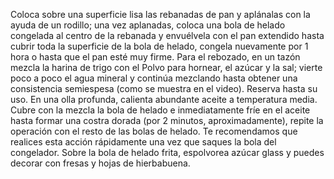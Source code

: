 Coloca sobre una superficie lisa las rebanadas de pan y aplánalas con la ayuda de un rodillo; una vez aplanadas, coloca una bola de helado congelada al centro de la rebanada y envuélvela con el pan extendido hasta cubrir toda la superficie de la bola de helado, congela nuevamente por 1 hora o hasta que el pan esté muy firme.
Para el rebozado, en un tazón mezcla la harina de trigo con el Polvo para hornear, el azúcar y la sal; vierte poco a poco el agua mineral y continúa mezclando hasta obtener una consistencia semiespesa (como se muestra en el video). Reserva hasta su uso.
En una olla profunda, calienta abundante aceite a temperatura media.
Cubre con la mezcla la bola de helado e inmediatamente fríe en el aceite hasta formar una costra dorada (por 2 minutos, aproximadamente), repite la operación con el resto de las bolas de helado. Te recomendamos que realices esta acción rápidamente una vez que saques la bola del congelador.
Sobre la bola de helado frita, espolvorea azúcar glass y puedes decorar con fresas y hojas de hierbabuena.